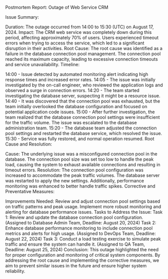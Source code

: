 Postmortem Report: Outage of Web Service CRM

Issue Summary:

Duration: The outage occurred from 14:00 to 15:30 (UTC) on August 17, 2024.
Impact: The CRM web service was completely down during this period, affecting approximately 70% of users. Users experienced timeout errors when trying to access the service, which led to a significant disruption in their activities.
Root Cause: The root cause was identified as a failure in the database connection pool management. The connection pool reached its maximum capacity, leading to excessive connection timeouts and service unavailability.
Timeline:

14:00 - Issue detected by automated monitoring alert indicating high response times and increased error rates.
14:05 - The issue was initially investigated by the on-call engineer, who reviewed the application logs and observed a surge in connection errors.
14:20 - The team started investigating the database server, suspecting it might be a resource issue.
14:40 - It was discovered that the connection pool was exhausted, but the team initially overlooked the database configuration and focused on potential application code issues.
15:00 - After further investigation, the team realized that the database connection pool settings were insufficient for the traffic volume. The issue was escalated to the database administration team.
15:20 - The database team adjusted the connection pool settings and restarted the database service, which resolved the issue.
15:30 - Service was fully restored, and normal operation resumed.
Root Cause and Resolution:

Cause: The underlying issue was a misconfigured connection pool in the database. The connection pool size was set too low to handle the peak load, causing the system to exhaust available connections and resulting in timeout errors.
Resolution: The connection pool configuration was increased to accommodate the peak traffic volumes. The database server was restarted to apply the new settings. Additionally, performance monitoring was enhanced to better handle traffic spikes.
Corrective and Preventative Measures:

Improvements Needed:
Review and adjust connection pool settings based on traffic patterns and peak usage.
Implement more robust monitoring and alerting for database performance issues.
Tasks to Address the Issue:
Task 1: Review and update the database connection pool configuration. (Assigned to Database Admin Team, Deadline: August 20, 2024)
Task 2: Enhance database performance monitoring to include connection pool metrics and alerts for high usage. (Assigned to DevOps Team, Deadline: August 22, 2024)
Task 3: Conduct a load testing exercise to simulate peak traffic and ensure the system can handle it. (Assigned to QA Team, Deadline: August 25, 2024)
Conclusion:
This outage highlighted the need for proper configuration and monitoring of critical system components. By addressing the root cause and implementing the corrective measures, we aim to prevent similar issues in the future and ensure higher system reliability.
